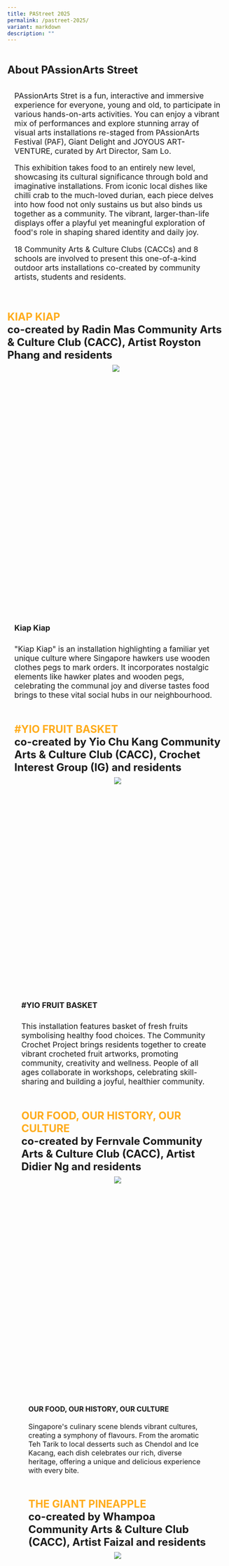 ```yaml
---
title: PAStreet 2025
permalink: /pastreet-2025/
variant: markdown
description: ""
---
```

<div style="padding-top:2rem;font-size:1.5rem;">
<span style="font-weight: bold;">About PAssionArts Street</span></div>

<div style="padding:1rem; font-size:1.1rem">

PAssionArts Stret is a fun, interactive and immersive experience for everyone, young and old, to participate in various hands-on-arts activities. You can enjoy a vibrant mix of performances and explore stunning array of visual arts installations re-staged from PAssionArts Festival (PAF), Giant Delight and JOYOUS ART-VENTURE, curated by Art Director, Sam Lo. <br>
	
This exhibition takes food to an entirely new level, showcasing its cultural significance through bold and imaginative installations. From iconic local dishes like chilli crab to the much-loved durian, each piece delves into how food not only sustains us but also binds us together as a community. The vibrant, larger-than-life displays offer a playful yet meaningful exploration of food's role in shaping shared identity and daily joy.
<br>
	
18 Community Arts &amp; Culture Clubs (CACCs) and 8 schools are involved to present this one-of-a-kind outdoor arts installations co-created by community artists, students and residents. 
</div>

<div style="padding-top:2rem;font-size:1.5rem;">
<span style="font-weight: bold;"><span style="color: #FFAC1C;"> KIAP KIAP</span> <br>co-created by Radin Mas Community Arts &amp; Culture Club (CACC), Artist Royston Phang and residents</span></div>

<div style="text-align: center; display: grid; grid-template-columns: repeat(auto-fit, minmax(330px, 1fr)); gap:0.5rem; padding:0.5rem;">

<div style="display: block; overflow:hidden; text-decoration: none;  max-width: 30rem;">
<div style="font-size: 1rem"></div><div style="min-height:35rem; max-height:16rem; overflow:hidden;"><img style="min-height:16rem; object-fit: cover; position:relative; top:rem;" src="/images/DSC0429.jpg"></div></div>

</div>

<div style="padding:1rem; font-size:1.1rem"><span style="font-weight: bold;line-height:2rem;"> Kiap Kiap</span><br><br> "Kiap Kiap" is an installation highlighting a familiar yet unique culture where Singapore hawkers use wooden clothes pegs to mark orders. It incorporates nostalgic elements like hawker plates and wooden pegs, celebrating the communal joy and diverse tastes food brings to these vital social hubs in our neighbourhood. <br><br>

	
<div style="padding-top:2rem;font-size:1.5rem;">
<span style="font-weight: bold;"><span style="color: #FFAC1C;"> #YIO FRUIT BASKET</span> <br>co-created by Yio Chu Kang Community Arts &amp; Culture Club (CACC), Crochet Interest Group (IG) and residents</span></div>

<div style="text-align: center; display: grid; grid-template-columns: repeat(auto-fit, minmax(330px, 1fr)); gap:0.5rem; padding:0.5rem;">

<div style="display: block; overflow:hidden; text-decoration: none;  max-width: 30rem;">
<div style="font-size: 1rem"></div><div style="min-height:30rem; max-height:16rem; overflow:hidden;"><img style="min-height:16rem; object-fit: cover; position:relative; top:rem;" src="/images/JOL00261.jpg"></div></div>

</div>

<div style="padding:1rem; font-size:1.1rem"><span style="font-weight: bold;line-height:2rem;"> #YIO FRUIT BASKET</span><br><br> This installation features basket of fresh fruits symbolising healthy food choices. The Community Crochet Project brings residents together to create vibrant crocheted fruit artworks, promoting community, creativity and wellness. People of all ages collaborate in workshops, celebrating skill-sharing and building a joyful, healthier community. <br><br>
	

<div style="padding-top:2rem;font-size:1.5rem;">
<span style="font-weight: bold;"><span style="color: #FFAC1C;">OUR FOOD, OUR HISTORY, OUR CULTURE</span> <br>co-created by Fernvale Community Arts &amp; Culture Club (CACC), Artist Didier Ng and residents</span></div>

<div style="text-align: center; display: grid; grid-template-columns: repeat(auto-fit, minmax(330px, 1fr)); gap:0.5rem; padding:0.5rem;">

<div style="display: block; overflow:hidden; text-decoration: none;  max-width: 30rem;">
<div style="font-size: 1rem"></div><div style="min-height:31rem; max-height:16rem; overflow:hidden;"><img style="min-height:16rem; object-fit: cover; position:relative; top:rem;" src="/images/DSC0423.jpg"></div></div>

</div>

<div style="padding:1rem; font-size:1rem"><span style="font-weight: bold;line-height:rem;"> OUR FOOD, OUR HISTORY, OUR CULTURE </span><br><br>Singapore's culinary scene blends vibrant cultures, creating a symphony of flavours. From the aromatic Teh Tarik to local desserts such as Chendol and Ice Kacang, each dish celebrates our rich, diverse heritage, offering a unique and delicious experience with every bite. <br><br>

	
<div style="padding-top:2rem;font-size:1.5rem;">
<span style="font-weight: bold;"><span style="color: #FFAC1C;">THE GIANT PINEAPPLE</span> <br>co-created by Whampoa Community Arts &amp; Culture Club (CACC), Artist Faizal and residents</span></div>

<div style="text-align: center; display: grid; grid-template-columns: repeat(auto-fit, minmax(330px, 1fr)); gap:0.5rem; padding:0.5rem;">

<div style="display: block; overflow:hidden; text-decoration: none;  max-width: 30rem;">
<div style="font-size: 1rem"></div><div style="min-height:33rem; max-height:16rem; overflow:hidden;"><img style="min-height:16rem; object-fit: cover; position:relative; top:rem;" src="/images/DSC0458.jpg"></div></div>

</div>

<div style="padding:1rem; font-size:1.1rem"><span style="font-weight: bold;line-height:2rem;"> THE GIANT PINEAPPLE </span><br><br>The artwork integrates pineapple symbolising wealth and prosperity in Chinese culture, with Batik Art, linked to Malay culture. It celebrates Singapore's multiculturalism and the harmonious society we enjoy. The wooden plank structure symbolises unity, while the batik artworks of local fruits highlight Singapore's shared cultural heritage.<br><br>


<div style="padding-top:2rem;font-size:1.5rem;">
<span style="font-weight: bold;"><span style="color: #FFAC1C;">JALAN KAYU BIG APPLE</span> <br>co-created by Jalan Kayu Community Arts &amp; Culture Club (CACC), Artist Fish Jaafar and residents</span></div>

<div style="text-align: center; display: grid; grid-template-columns: repeat(auto-fit, minmax(330px, 1fr)); gap:0.5rem; padding:0.5rem;">

<div style="display: block; overflow:hidden; text-decoration: none;  max-width: 30rem;">
<div style="font-size: 1rem"></div><div style="min-height:33rem; max-height:16rem; overflow:hidden;"><img style="min-height:16rem; object-fit: cover; position:relative; top:rem;" src="/images/JOL00253_3.jpg"></div></div>

</div>

<div style="padding:1rem; font-size:1.1rem"><span style="font-weight: bold;line-height:2rem;"> THE GIANT PINEAPPLE </span><br><br>The Giant Apple symbolises growth, renewal, harmony, and healthy living. The design of an apple also reinforces grassroots' efforts to promote healthy living to residents during house visits, bringing them joy at the same time.<br><br>


<div style="padding-top:2rem;font-size:1.5rem;">
<span style="font-weight: bold;"><span style="color: #FFAC1C;">PEARFECTION IN EVERY HUE</span> <br>co-created by Sengkang North Community Arts &amp; Culture Club (CACC), Artist Whee Ng and residents</span></div>

<div style="text-align: center; display: grid; grid-template-columns: repeat(auto-fit, minmax(330px, 1fr)); gap:0.5rem; padding:0.5rem;">

<div style="display: block; overflow:hidden; text-decoration: none;  max-width: 30rem;">
<div style="font-size: 1rem"></div><div style="min-height:40rem; max-height:16rem; overflow:hidden;"><img style="min-height:16rem; object-fit: cover; position:relative; top:rem;" src="/images/JOL00265_2.jpg"></div></div>

</div>

<div style="padding:1rem; font-size:1.1rem"><span style="font-weight: bold;line-height:2rem;"> PEARFECTION IN EVERY HUE </span><br><br>The pear represents abundance, prosperity, health, growth, nurturing and natural beauty. The rainbow colours represent diversity, inclusion and connection.<br><br>
	
<div style="padding-top:2rem;font-size:1.5rem;">
<span style="font-weight: bold;"><span style="color: #FFAC1C;">GUST OF SWEET HARMONY</span> <br>co-created by Bukit Batok East Community Arts &amp; Culture Club (CACC), Artist Swee Siong and residents</span></div>

<div style="text-align: center; display: grid; grid-template-columns: repeat(auto-fit, minmax(330px, 1fr)); gap:0.5rem; padding:0.5rem;">

<div style="display: block; overflow:hidden; text-decoration: none;  max-width: 30rem;">
<div style="font-size: 1rem"></div><div style="min-height:31rem; max-height:16rem; overflow:hidden;"><img style="min-height:16rem; object-fit: cover; position:relative; top:rem;" src="/images/JOL00197.jpg"></div></div>

</div>

<div style="padding:1rem; font-size:1.1rem"><span style="font-weight: bold;line-height:2rem;"> GUST OF SWEET HARMONY </span><br><br>A kinetic art installation featuring local fruits, food and desserts is enhanced with AR effects in collaboration with Ngee Ann Polytechnic. <br><br>
	
<div style="padding-top:2rem;font-size:1.5rem;">
<span style="font-weight: bold;"><span style="color: #FFAC1C;">HOMEMADE FUSION</span> <br>co-created by Brickland Community Arts &amp; Culture Club (CACC), Artist Eunice Hannah Lim and residents</span></div>

<div style="text-align: center; display: grid; grid-template-columns: repeat(auto-fit, minmax(330px, 1fr)); gap:0.5rem; padding:0.5rem;">

<div style="display: block; overflow:hidden; text-decoration: none;  max-width: 30rem;">
<div style="font-size: 1rem"></div><div style="min-height:31rem; max-height:16rem; overflow:hidden;"><img style="min-height:16rem; object-fit: cover; position:relative; top:rem;" src="/images/JOL00197.jpg"></div></div>

</div>

<div style="padding:1rem; font-size:1.1rem"><span style="font-weight: bold;line-height:2rem;"> HOMEMADE FUSION </span><br><br>Homemade Fusion features five food illustrations with Brickland mascots, using household items to evoke memories of everyday food. This artwork celebrates Singapore's diverse multiracial culture through community engagement. <br><br>
	
<div style="padding-top:2rem;font-size:1.5rem;">
<span style="font-weight: bold;"><span style="color: #FFAC1C;">KUEH INSPIRED SEATS</span> <br>co-created by Marine Parade Community Arts &amp; Culture Club (CACC) and residents</span></div>

<div style="text-align: center; display: grid; grid-template-columns: repeat(auto-fit, minmax(330px, 1fr)); gap:0.5rem; padding:0.5rem;">

<div style="display: block; overflow:hidden; text-decoration: none;  max-width: 30rem;">
<div style="font-size: 1rem"></div><div style="min-height:3rem; max-height:16rem; overflow:hidden;"><img style="min-height:16rem; object-fit: cover; position:relative; top:rem;" src="/images/JOL00237_2.jpg"></div></div>

</div>

<div style="padding:1rem; font-size:1.1rem"><span style="font-weight: bold;line-height:2rem;"> KUEH INSPIRED SEATS </span><br><br>The Peranakan kueh inspired benches were part of the "Sit on Kuehs" installation, with involvement from Tao Nan School. The installation invites you to explore the Peranakan culture and heritage through these vibrant benches depicting the flavourful pastries. <br><br>

<div style="padding-top:2rem;font-size:1.5rem;">
<span style="font-weight: bold;"><span style="color: #FFAC1C;">BLISS-CUITS AND INSTANT DOPA-MEE</span> <br>co-created by Pasir Ris Central Community Arts &amp; Culture Club (CACC), Artists Esther Ng, Casey Chen and residents</span></div>

<div style="text-align: center; display: grid; grid-template-columns: repeat(auto-fit, minmax(330px, 1fr)); gap:0.5rem; padding:0.5rem;">

<div style="display: block; overflow:hidden; text-decoration: none;  max-width: 30rem;">
<div style="font-size: 1rem"></div><div style="min-height:18rem; max-height:16rem; overflow:hidden;"><img style="min-height:16rem; object-fit: cover; position:relative; top:rem;" src="/images/IMG_0223.jpg"></div></div>

</div>

<div style="padding:1rem; font-size:1.1rem"><span style="font-weight: bold;line-height:2rem;">BLISS-CUITS AND INSTANT DOPA-MEE</span><br><br>Comfort food provides consolation and warmth. Often, they are associated with childhood or home cooking. In Singapore, we each have a go-to snack to indulge in when we are stressed, restless or peckish; a sugary rush for the kid after a test, warm and savory instant meal for the up-at-night working adult, or familiar bites of a timeless treat for the leisurely. This artwork celebrates the types of comfort food that many of us enjoy, while also playing upon iconic and familiar packaging to engage the audience's memories of them enjoying these foods. <br><br>
	
<div style="padding-top:2rem;font-size:1.5rem;">
<span style="font-weight: bold;"><span style="color: #FFAC1C;">STRINGS AND SPIKES</span> <br>co-created by Admiralty Community Arts &amp; Culture Club (CACC), Artists Casey Chen, Esther Ng and residents</span></div>

<div style="text-align: center; display: grid; grid-template-columns: repeat(auto-fit, minmax(330px, 1fr)); gap:0.5rem; padding:0.5rem;">

<div style="display: block; overflow:hidden; text-decoration: none;  max-width: 30rem;">
<div style="font-size: 1rem"></div><div style="min-height:10rem; max-height:16rem; overflow:hidden;"><img style="min-height:16rem; object-fit: cover; position:relative; top:rem;" src="/images/JOL00205.jpg"></div></div>

</div>

<div style="padding:1rem; font-size:1.1rem"><span style="font-weight: bold;line-height:2rem;">STRINGS AND SPIKES</span><br><br>Durian, Singapore's iconic fruit, fosters shared moments with family and friends. This installation encourages residents to bond over art, using strong art to create connections, highlighting the importance of friendship and community ties. <br><br>
</div></div></div></div></div></div></div></div></div></div></div>